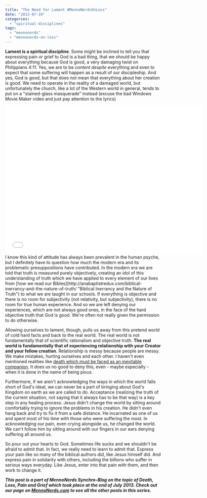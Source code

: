 ```yaml
---
title: "The Need for Lament #MennoNerdsOnLoss"
date: "2013-07-19"
categories: 
  - "spiritual-disciplines"
tags: 
  - "mennonerds"
  - "mennonerds-on-loss"
---
```


**Lament is a spiritual discipline**. Some might be inclined to tell you that expressing pain or grief to God is a bad thing, that we should be happy about everything because God is good, a very damaging twist on Philippians 4:11. Yes, we are to be _content_ _despite_ everything and even to expect that some suffering will happen as a result of our discipleship. And yes, God is good, but that does not mean that everything about her creation is good. We need to operate in the reality of a damaged world, but unfortunately the church, like a lot of the Western world in general, tends to put on a "stained-glass masquerade" instead (excuse the bad Windows Movie Maker video and just pay attention to the lyrics)

<iframe src="//www.youtube.com/embed/gzKOrlPuWzo" height="480" width="640" allowfullscreen frameborder="0"></iframe>

<!--more-->I know this kind of attitude has always been prevalent in the human psyche, but I definitely have to question how much the modern era and its problematic presuppositions have contributed. In the modern era we are told that truth is measured purely objectively, creating an idol of this understanding of truth which we have applied to every element of our lives from [how we read our Bibles](http://anabaptistredux.com/biblical-inerrancy-and-the-nature-of-truth/ "Biblical Inerrancy and the Nature of Truth") to what we are taught in our schools. If everything is objective and there is no room for subjectivity (not relativity, but subjectivity), there is no room for true human experience. And so we are left denying our experiences, which are not always good ones, in the face of the hard objective truth that God is good. We're often not really given the permission to do otherwise.

Allowing ourselves to lament, though, pulls us away from this pretend world of cold hard facts and back to the real world. The real world is not fundamentally that of scientific rationalism and objective truth. **The real world is fundamentally that of experiencing relationship with your Creator and your fellow creation**. Relationship is messy because people are messy. We make mistakes, hurting ourselves and each other. I haven't even mentioned realities like [death which must be faced as an inevitable companion](https://debdebbarak.wordpress.com/2013/07/15/an-inevitable-companion-learning-to-embrace-death-mennonerdsonloss/ "An Inevitable Companion - Learning to Embrace Death"). It does us no good to deny this, even - maybe especially - when it is done in the name of being pious.

Furthermore, if we aren't acknowledging the ways in which the world falls short of God's ideal, we can never be a part of bringing about God's Kingdom on earth as we are called to do. Acceptance (realizing the truth of the current situation, not saying that it always has to be that way) is a key step in any healing process. Jesus didn't change the world by sitting around comfortably trying to ignore the problems in his creation. He didn't even hang back and try to fix it from a safe distance. He incarnated as one of us and spent most of his time with those who were suffering the most. In acknowledging our pain, even crying alongside us, he changed the world. We can't follow him by sitting around with our fingers in our ears denying suffering all around us.

So pour out your hearts to God. Sometimes life sucks and we shouldn't be afraid to admit that. In fact, we really need to learn to admit that. Express your pain like so many of the biblical authors did, like Jesus himself did. And express pain in solidarity with others, including the billions who suffer in serious ways everyday. Like Jesus, enter into that pain with them, and then work to change it.

**_This post is a part of MennoNerds Synchro-Blog on the topic of Death, Loss, Pain and Grief which took place at the end of July 2013. Check out our page on [MennoNerds.com](http://mennonerds.com/tag/mennonerds-loss/ "MennoNerds Syncroblog on Loss") to see all the other posts in this series._**
